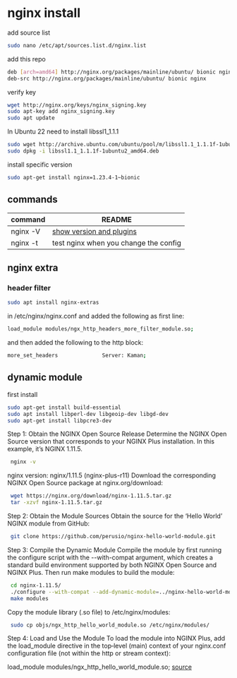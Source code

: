 # nginx install 
add source list

```sh
sudo nano /etc/apt/sources.list.d/nginx.list
```

add this repo 
```sh
deb [arch=amd64] http://nginx.org/packages/mainline/ubuntu/ bionic nginx
deb-src http://nginx.org/packages/mainline/ubuntu/ bionic nginx
```

verify key
```sh
wget http://nginx.org/keys/nginx_signing.key
sudo apt-key add nginx_signing.key
sudo apt update
```

In Ubuntu 22 need to install libssl1_1.1.1
```sh
sudo wget http://archive.ubuntu.com/ubuntu/pool/m/libssl1.1_1.1.1f-1ubuntu2_amd64.deb
sudo dpkg -i libssl1.1_1.1.1f-1ubuntu2_amd64.deb
```
install specific version
```sh
sudo apt-get install nginx=1.23.4-1~bionic
```

## commands

|command | README |
| ------ | ------ |
|nginx -V | [show version and plugins][mywiki] |
|nginx -t | test nginx when you change the config |

## nginx extra 
### header filter
```sh
sudo apt install nginx-extras
```
in /etc/nginx/nginx.conf and added the following as first line:  
```sh
load_module modules/ngx_http_headers_more_filter_module.so;
``` 

and then added the following to the http block:  
```sh
more_set_headers              Server: Kaman;  
```

## dynamic module
first install
```sh
sudo apt-get install build-essential
sudo apt install libperl-dev libgeoip-dev libgd-dev
sudo apt-get install libpcre3-dev

```

Step 1: Obtain the NGINX Open Source Release
Determine the NGINX Open Source version that corresponds to your NGINX Plus installation. In this example, it’s NGINX 1.11.5.

```sh
 nginx -v
```
nginx version: nginx/1.11.5 (nginx-plus-r11)
Download the corresponding NGINX Open Source package at nginx.org/download:

```sh
 wget https://nginx.org/download/nginx-1.11.5.tar.gz
 tar -xzvf nginx-1.11.5.tar.gz
```
Step 2: Obtain the Module Sources
Obtain the source for the ‘Hello World’ NGINX module from GitHub:

```sh
 git clone https://github.com/perusio/nginx-hello-world-module.git
```
Step 3: Compile the Dynamic Module
Compile the module by first running the configure script with the --with-compat argument, which creates a standard build environment supported by both NGINX Open Source and NGINX Plus. Then run make modules to build the module:
```sh
 cd nginx-1.11.5/
 ./configure --with-compat --add-dynamic-module=../nginx-hello-world-module
 make modules
```
Copy the module library (.so file) to /etc/nginx/modules:
```sh
 sudo cp objs/ngx_http_hello_world_module.so /etc/nginx/modules/
```
Step 4: Load and Use the Module
To load the module into NGINX Plus, add the load_module directive in the top‑level (main) context of your nginx.conf configuration file (not within the http or stream context):

load_module modules/ngx_http_hello_world_module.so;
[source](https://www.nginx.com/blog/compiling-dynamic-modules-nginx-plus/)


[mywiki]: <https://github.com/rasoulpoordelan/wiki/>
[compmod]: <https://www.nginx.com/blog/compiling-dynamic-modules-nginx-plus/>
